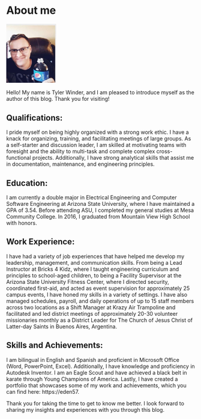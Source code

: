 # About me

<img src="mepic.jpg" style="width:1.38194in;height:1.63943in" />

Hello! My name is Tyler Winder, and I am pleased to introduce myself as
the author of this blog. Thank you for visiting!

## Qualifications:

I pride myself on being highly organized with a strong work ethic. I
have a knack for organizing, training, and facilitating meetings of
large groups. As a self-starter and discussion leader, I am skilled at
motivating teams with foresight and the ability to multi-task and
complete complex cross-functional projects. Additionally, I have strong
analytical skills that assist me in documentation, maintenance, and
engineering principles.

## Education:

I am currently a double major in Electrical Engineering and Computer
Software Engineering at Arizona State University, where I have
maintained a GPA of 3.54. Before attending ASU, I completed my general
studies at Mesa Community College. In 2016, I graduated from Mountain
View High School with honors.

## Work Experience:

I have had a variety of job experiences that have helped me develop my
leadership, management, and communication skills. From being a Lead
Instructor at Bricks 4 Kidz, where I taught engineering curriculum and
principles to school-aged children, to being a Facility Supervisor at
the Arizona State University Fitness Center, where I directed security,
coordinated first-aid, and acted as event supervision for approximately
25 campus events, I have honed my skills in a variety of settings. I
have also managed schedules, payroll, and daily operations of up to 15
staff members across two locations as a Shift Manager at Krazy Air
Trampoline and facilitated and led district meetings of approximately
20-30 volunteer missionaries monthly as a District Leader for The Church
of Jesus Christ of Latter-day Saints in Buenos Aires, Argentina.

## Skills and Achievements:

I am bilingual in English and Spanish and proficient in Microsoft Office
(Word, PowerPoint, Excel). Additionally, I have knowledge and
proficiency in Autodesk Inventor. I am an Eagle Scout and have achieved
a black belt in karate through Young Champions of America. Lastly, I
have created a portfolio that showcases some of my work and
achievements, which you can find here: https://eden57.

Thank you for taking the time to get to know me better. I look forward
to sharing my insights and experiences with you through this blog.
